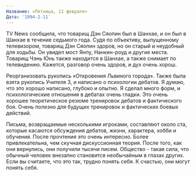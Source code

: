 ```yaml
---
Название: «Пятница, 11 февраля»
Дата: '1994-2-11'
---
```

TV News сообщила, что товарищ Дэн Сяопин был в Шанхае, и он был в Шанхае в течение седьмого года. Судя по объективу, выпущенному телевизором, товарищ Дэн Сяопин здоров, но он старый и неудобный для ходьбы. Он увидел мост Янпу, Нанкин-роуд и другие места. Товарищ Чэнь Юнь также находится в Шанхае, а также снимает по телевидению. Кажется, разговор очень здоров, и дух очень хорош.

Реорганизовать рукопись «Откровения Львиного города». Также была взята рукопись Учителя З, и написано о психологии дебатов. Я думаю, что это хорошо написано, глубоко и опытно. Я сделал много форм, и психологические отношения в дебатах очень гладки. Это очень хорошее теоретическое резюме тренировок дебатов и фактического боя. Очень полезно для будущих тренировок и фактических боевых действий.

Письма, возвращаемые несколькими игроками, составляют около ста, которые касаются обсуждения дебатов, жизни, характера, хобби и обучения. После прочтения это очень интересно. Более привлекательна, чем скучная дискуссионная теория. После того, как они вернулись, они получили тысячи писем. Общество - такая сила, что обычный человек внезапно становится необычайным в глазах других. Если вы считаете, что это так, трудно понять себя. К счастью, они могут понять себя.
